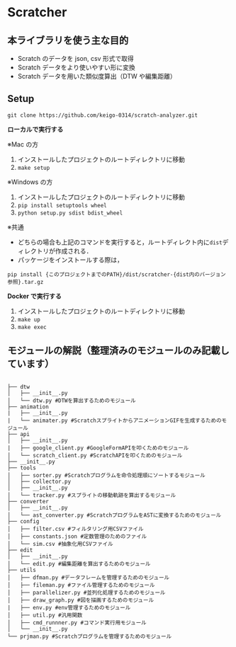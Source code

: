 # Scratcher

## 本ライブラリを使う主な目的

- Scratch のデータを json, csv 形式で取得
- Scratch データをより使いやすい形に変換
- Scratch データを用いた類似度算出（DTW や編集距離）

## Setup

`git clone https://github.com/keigo-0314/scratch-analyzer.git`

**ローカルで実行する**

※Mac の方

1. インストールしたプロジェクトのルートディレクトリに移動
2. `make setup`

※Windows の方

1. インストールしたプロジェクトのルートディレクトリに移動
2. `pip install setuptools wheel`
3. `python setup.py sdist bdist_wheel`

※共通

- どちらの場合も上記のコマンドを実行すると，ルートディレクト内に`dist`ディレクトリが作成される．
- パッケージをインストールする際は，

`pip install {このプロジェクトまでのPATH}/dist/scratcher-{dist内のバージョン参照}.tar.gz`

**Docker で実行する**

1. インストールしたプロジェクトのルートディレクトリに移動
2. `make up`
3. `make exec`

## モジュールの解説（整理済みのモジュールのみ記載しています）

```src

├── dtw
│   ├── __init__.py
│   └── dtw.py #DTWを算出するためのモジュール
├── animation
|   ├── __init__.py
|   └── animater.py #ScratchスプライトからアニメーションGIFを生成するためのモジュール
├── api
│   ├── __init__.py
|   ├── google_client.py #GoogleFormAPIを叩くためのモジュール
│   └── scratch_client.py #ScratchAPIを叩くためのモジュール
├── __init__.py
├── tools
│   ├── sorter.py #Scratchプログラムを命令処理順にソートするモジュール
│   ├── collector.py
│   ├── __init__.py
│   └── tracker.py #スプライトの移動軌跡を算出するモジュール
├── converter
│   ├── __init__.py
│   └── ast_converter.py #ScratchプログラムをASTに変換するためのモジュール
├── config
│   ├── filter.csv #フィルタリング用CSVファイル
│   ├── constants.json #定数管理のためのファイル
│   └── sim.csv #抽象化用CSVファイル
├── edit
│   ├── __init__.py
│   └── edit.py #編集距離を算出するためのモジュール
├── utils
│   ├── dfman.py #データフレームを管理するためのモジュール
│   ├── fileman.py #ファイル管理するためのモジュール
│   ├── parallelizer.py #並列化処理するためのモジュール
│   ├── draw_graph.py #図を描画するためのモジュール
|   ├── env.py #env管理するためのモジュール
│   ├── util.py #汎用関数
│   ├── cmd_runnner.py #コマンド実行用モジュール
│   └── __init__.py
└── prjman.py #Scratchプログラムを管理するためのモジュール
```
